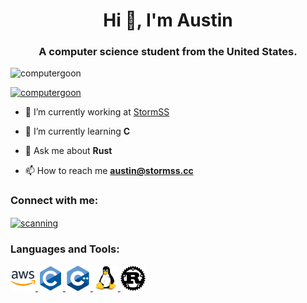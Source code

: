 <h1 align="center">Hi 👋, I'm Austin</h1>
<h3 align="center">A computer science student from the United States.</h3>

<p align="left"> <img src="https://komarev.com/ghpvc/?username=computergoon&label=Profile%20views&color=0e75b6&style=flat" alt="computergoon" /> </p>

<p align="left"> <a href="https://github.com/ryo-ma/github-profile-trophy"><img src="https://github-profile-trophy.vercel.app/?username=computergoon" alt="computergoon" /></a> </p>

- 🔭 I’m currently working at [StormSS](https://stormss.cc)

- 🌱 I’m currently learning **C**

- 💬 Ask me about **Rust**

- 📫 How to reach me **austin@stormss.cc**

<h3 align="left">Connect with me:</h3>
<p align="left">
<a href="https://discord.gg/scanning" target="blank"><img align="center" src="https://raw.githubusercontent.com/rahuldkjain/github-profile-readme-generator/master/src/images/icons/Social/discord.svg" alt="scanning" height="30" width="40" /></a>
</p>

<h3 align="left">Languages and Tools:</h3>
<p align="left"> <a href="https://aws.amazon.com" target="_blank" rel="noreferrer"> <img src="https://raw.githubusercontent.com/devicons/devicon/master/icons/amazonwebservices/amazonwebservices-original-wordmark.svg" alt="aws" width="40" height="40"/> </a> <a href="https://www.cprogramming.com/" target="_blank" rel="noreferrer"> <img src="https://raw.githubusercontent.com/devicons/devicon/master/icons/c/c-original.svg" alt="c" width="40" height="40"/> </a> <a href="https://www.w3schools.com/cpp/" target="_blank" rel="noreferrer"> <img src="https://raw.githubusercontent.com/devicons/devicon/master/icons/cplusplus/cplusplus-original.svg" alt="cplusplus" width="40" height="40"/> </a> <a href="https://www.linux.org/" target="_blank" rel="noreferrer"> <img src="https://raw.githubusercontent.com/devicons/devicon/master/icons/linux/linux-original.svg" alt="linux" width="40" height="40"/> </a> <a href="https://www.rust-lang.org" target="_blank" rel="noreferrer"> <img src="https://raw.githubusercontent.com/devicons/devicon/master/icons/rust/rust-plain.svg" alt="rust" width="40" height="40"/> </a> </p>
